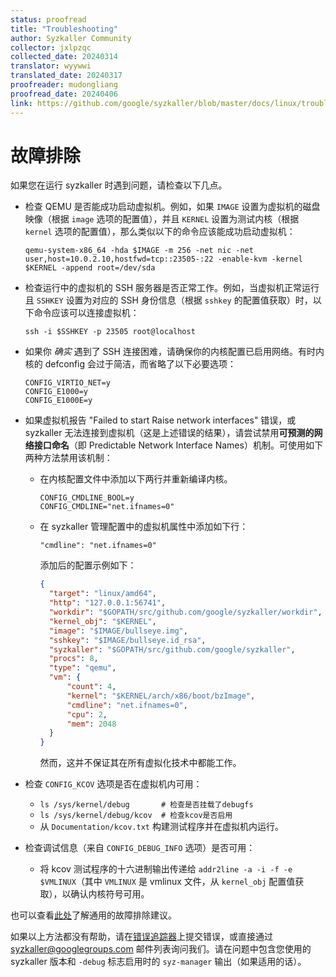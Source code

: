 ```yaml
---
status: proofread
title: "Troubleshooting"
author: Syzkaller Community
collector: jxlpzqc
collected_date: 20240314
translator: wyywwi
translated_date: 20240317
proofreader: mudongliang
proofread_date: 20240406
link: https://github.com/google/syzkaller/blob/master/docs/linux/troubleshooting.md
---
```


# 故障排除

如果您在运行 syzkaller 时遇到问题，请检查以下几点。

 - 检查 QEMU 是否能成功启动虚拟机。例如，如果 `IMAGE` 设置为虚拟机的磁盘映像（根据 `image` 选项的配置值），并且 `KERNEL` 设置为测试内核（根据 `kernel` 选项的配置值），那么类似以下的命令应该能成功启动虚拟机：

     ```shell
     qemu-system-x86_64 -hda $IMAGE -m 256 -net nic -net user,host=10.0.2.10,hostfwd=tcp::23505-:22 -enable-kvm -kernel $KERNEL -append root=/dev/sda
     ```
 - 检查运行中的虚拟机的 SSH 服务器是否正常工作。例如，当虚拟机正常运行且 `SSHKEY` 设置为对应的 SSH 身份信息（根据 `sshkey` 的配置值获取）时，以下命令应该可以连接虚拟机：

     ```shell
     ssh -i $SSHKEY -p 23505 root@localhost
     ```
 - 如果你 *确实* 遇到了 SSH 连接困难，请确保你的内核配置已启用网络。有时内核的 defconfig 会过于简洁，而省略了以下必要选项：
     ```shell
     CONFIG_VIRTIO_NET=y
     CONFIG_E1000=y
     CONFIG_E1000E=y
     ```
 - 如果虚拟机报告 "Failed to start Raise network interfaces" 错误，或 syzkaller 无法连接到虚拟机（这是上述错误的结果），请尝试禁用**可预测的网络接口命名**（即 Predictable Network Interface Names）机制。可使用如下两种方法禁用该机制：
    - 在内核配置文件中添加以下两行并重新编译内核。
      ```
      CONFIG_CMDLINE_BOOL=y
      CONFIG_CMDLINE="net.ifnames=0"
      ```
    - 在 syzkaller 管理配置中的虚拟机属性中添加如下行：
      ```
      "cmdline": "net.ifnames=0"
      ```

      添加后的配置示例如下：
      ```json
      {
        "target": "linux/amd64",
        "http": "127.0.0.1:56741",
        "workdir": "$GOPATH/src/github.com/google/syzkaller/workdir",
        "kernel_obj": "$KERNEL",
        "image": "$IMAGE/bullseye.img",
        "sshkey": "$IMAGE/bullseye.id_rsa",
        "syzkaller": "$GOPATH/src/github.com/google/syzkaller",
        "procs": 8,
        "type": "qemu",
        "vm": {
            "count": 4,
            "kernel": "$KERNEL/arch/x86/boot/bzImage",
            "cmdline": "net.ifnames=0",
            "cpu": 2,
            "mem": 2048
        }
      }
      ```

      然而，这并不保证其在所有虚拟化技术中都能工作。
 - 检查 `CONFIG_KCOV` 选项是否在虚拟机内可用：
    - `ls /sys/kernel/debug       # 检查是否挂载了debugfs`
    - `ls /sys/kernel/debug/kcov  # 检查kcov是否启用`
    - 从 `Documentation/kcov.txt` 构建测试程序并在虚拟机内运行。
 - 检查调试信息（来自 `CONFIG_DEBUG_INFO` 选项）是否可用：
    - 将 kcov 测试程序的十六进制输出传递给 `addr2line -a -i -f -e $VMLINUX`（其中 `VMLINUX` 是 vmlinux 文件，从 `kernel_obj` 配置值获取），以确认内核符号可用。

也可以查看[此处](https://github.com/google/syzkaller/docs/troubleshooting.md)了解通用的故障排除建议。

如果以上方法都没有帮助，请在[错误追踪器](https://github.com/google/syzkaller/issues)上提交错误，或直接通过 syzkaller@googlegroups.com 邮件列表询问我们。请在问题中包含您使用的 syzkaller 版本和 `-debug` 标志启用时的 `syz-manager` 输出（如果适用的话）。
